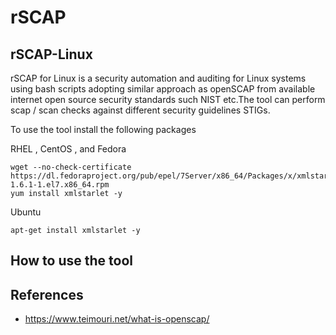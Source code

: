 # rSCAP


## rSCAP-Linux

rSCAP for Linux is a security automation and auditing for Linux systems using bash scripts adopting similar approach as openSCAP from available  internet  open source security standards such NIST etc.The tool can perform scap / scan checks against different security guidelines STIGs.

To use the tool install the following packages

RHEL , CentOS , and Fedora 

```
wget --no-check-certificate https://dl.fedoraproject.org/pub/epel/7Server/x86_64/Packages/x/xmlstarlet-1.6.1-1.el7.x86_64.rpm
yum install xmlstarlet -y

```

Ubuntu 

```
apt-get install xmlstarlet -y

```
## How to use the tool



## References


* https://www.teimouri.net/what-is-openscap/

